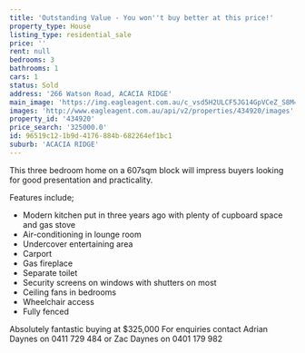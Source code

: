 ```yaml
---
title: 'Outstanding Value - You won''t buy better at this price!'
property_type: House
listing_type: residential_sale
price: ''
rent: null
bedrooms: 3
bathrooms: 1
cars: 1
status: Sold
address: '266 Watson Road, ACACIA RIDGE'
main_image: 'https://img.eagleagent.com.au/c_vsd5H2ULCF5JG14GpVCeZ_S8M=/1280x854/smart/https://s3-us-west-2.amazonaws.com/eagleagent-orig/images/6818984/105179200-image-M.jpg'
images: 'http://www.eagleagent.com.au/api/v2/properties/434920/images'
property_id: '434920'
price_search: '325000.0'
id: 96519c12-1b9d-4176-884b-682264ef1bc1
suburb: 'ACACIA RIDGE'
---
```

This three bedroom home on a 607sqm block will impress buyers looking for good presentation and practicality.

Features include;
- Modern kitchen put in three years ago with plenty of cupboard space and gas stove
- Air-conditioning in lounge room
- Undercover entertaining area
- Carport
- Gas fireplace
- Separate toilet
- Security screens on windows with shutters on most
- Ceiling fans in bedrooms
- Wheelchair access
- Fully fenced

Absolutely fantastic buying at $325,000
For enquiries contact Adrian Daynes on 0411 729 484 or Zac Daynes on 0401 179 982